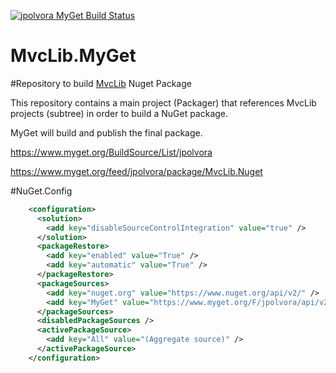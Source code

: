 [![jpolvora MyGet Build Status](https://www.myget.org/BuildSource/Badge/jpolvora?identifier=4b02c1ad-9595-42aa-bf28-4fc1c091470e)](https://www.myget.org/)

MvcLib.MyGet
============

#Repository to build [MvcLib](https://github.com/jpolvora/MvcLib) Nuget Package


This repository contains a main project (Packager) that references MvcLib projects (subtree) in order to build a NuGet package.

MyGet will build and publish the final package.


https://www.myget.org/BuildSource/List/jpolvora


https://www.myget.org/feed/jpolvora/package/MvcLib.Nuget


#NuGet.Config
```xml
	<configuration>
	  <solution>
		<add key="disableSourceControlIntegration" value="true" />
	  </solution>
	  <packageRestore>
		<add key="enabled" value="True" />
		<add key="automatic" value="True" />
	  </packageRestore>
	  <packageSources>
		<add key="nuget.org" value="https://www.nuget.org/api/v2/" />
		<add key="MyGet" value="https://www.myget.org/F/jpolvora/api/v2" />
	  </packageSources>
	  <disabledPackageSources />
	  <activePackageSource>
		<add key="All" value="(Aggregate source)" />
	  </activePackageSource>
	</configuration>
```